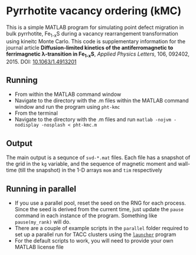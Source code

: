 # Pyrrhotite vacancy ordering (kMC) #

This is a simple MATLAB program for simulating point defect migration in bulk pyrrhotite, Fe<sub>1-x</sub>S during a vacancy rearrangement transformation using kineitc Monte Carlo.
This code is supplementary information for the journal article **Diffusion-limited kinetics of the antiferromagnetic to ferrimagnetic λ-transition in Fe<sub>1-x</sub>S**, *Applied Physics Letters*, 106, 092402, 2015. DOI: [10.1063/1.4913201](http://dx.doi.org/10.1063/1.4913201)


Running
-----------

*  From within the MATLAB command window
  *  Navigate to the directory with the .m files within the MATLAB command window and run the program using `pht-kmc`
*  From the terminal
  *  Navigate to the directory with the .m files and run `matlab -nojvm -nodisplay -nosplash < pht-kmc.m`


 Output
 ----------
 The main output is a sequnce of `svd-*.mat` files. Each file has a snapshot of the grid in the `kg` variable, and the sequence of magnetic moment and wall-time (till the snapshot) in the 1-D arrays `mom` and `tim` respectively
 
 
 Running in parallel
 ----------
 
 *  If you use a parallel pool, reset the seed on the RNG for each process. Since the seed is derived from the current time, just update the `pause` command in each instance of the program. Something like `pause(my_rank)` will do.
 *  There are a couple of example scripts in the `parallel` folder required to set up a parallel run for TACC clusters using the [`launcher`](https://github.com/TACC/launcher) program
   *  For the default scripts to work, you will need to provide your own MATLAB license file
   
